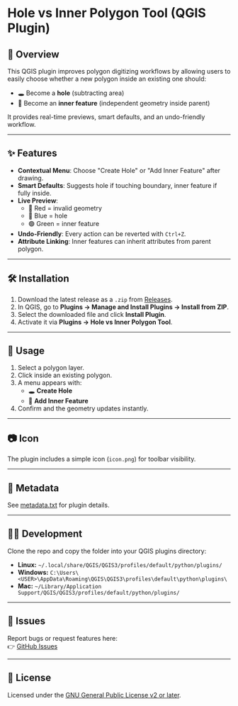 # Hole vs Inner Polygon Tool (QGIS Plugin)

## 📌 Overview
This QGIS plugin improves polygon digitizing workflows by allowing users to easily choose whether a new polygon inside an existing one should:
- 🕳️ Become a **hole** (subtracting area)
- 🧱 Become an **inner feature** (independent geometry inside parent)

It provides real-time previews, smart defaults, and an undo-friendly workflow.

---

## ✨ Features
- **Contextual Menu**: Choose "Create Hole" or "Add Inner Feature" after drawing.
- **Smart Defaults**: Suggests hole if touching boundary, inner feature if fully inside.
- **Live Preview**: 
  - 🔴 Red = invalid geometry  
  - 🔵 Blue = hole  
  - 🟢 Green = inner feature
- **Undo-Friendly**: Every action can be reverted with `Ctrl+Z`.
- **Attribute Linking**: Inner features can inherit attributes from parent polygon.

---

## 🛠 Installation
1. Download the latest release as a `.zip` from [Releases](https://github.com/oseyiajibare/Hole_inner/releases).
2. In QGIS, go to **Plugins → Manage and Install Plugins → Install from ZIP**.
3. Select the downloaded file and click **Install Plugin**.
4. Activate it via **Plugins → Hole vs Inner Polygon Tool**.

---

## 🚀 Usage
1. Select a polygon layer.
2. Click inside an existing polygon.
3. A menu appears with:
   - 🕳️ **Create Hole**
   - 🧱 **Add Inner Feature**
4. Confirm and the geometry updates instantly.

---

## 📷 Icon
The plugin includes a simple icon (`icon.png`) for toolbar visibility.

---

## 📜 Metadata
See [metadata.txt](metadata.txt) for plugin details.

---

## 🧑‍💻 Development
Clone the repo and copy the folder into your QGIS plugins directory:
- **Linux:** `~/.local/share/QGIS/QGIS3/profiles/default/python/plugins/`
- **Windows:** `C:\Users\<USER>\AppData\Roaming\QGIS\QGIS3\profiles\default\python\plugins\`
- **Mac:** `~/Library/Application Support/QGIS/QGIS3/profiles/default/python/plugins/`

---

## 🐞 Issues
Report bugs or request features here:  
👉 [GitHub Issues](https://github.com/oseyiajibare/hole_inner_plugin/issues)

---

## 📄 License
Licensed under the [GNU General Public License v2 or later](https://www.gnu.org/licenses/old-licenses/gpl-2.0.html).
